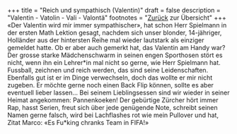 +++
title = "Reich und sympathisch (Valentin)"
draft = false
description = "Valentin - Vatolin - Vali - Valontä"
footnotes = "[Zurück](/about/) zur Übersicht"
+++
«Der Valentin wird mir immer sympathischer», hat schon Herr Spielmann in der ersten Math Lektion gesagt, nachdem sich unser blonder, 14-jähriger, Holländer aus der hintersten Reihe mal wieder lautstark als einziger gemeldet hatte. Ob er aber auch gemerkt hat, das Valentin am Handy war? Der grosse starke Mädchenschwarm in seinen engen Sporthosen stört es nicht, wenn ihn ein Lehrer\*in mal nicht so gerne, wie Herr Spielmann hat. Fussball, zeichnen und reich werden, das sind seine Leidenschaften. Ebenfalls gut ist er im Dinge verwechseln, doch das wollte er mir nicht zugeben. Er möchte gerne noch einen Back Flip können, sollte es aber eventuell lieber lassen… Bei seinem Lieblingsessen sind wir wieder in seiner Heimat angekommen: Pannenkoeken! Der gebürtige Zürcher hört immer Rap, hasst Serien, freut sich über jede genügende Note, schreibt seinen Namen gerne falsch, wird bei Lachflashes rot wie mein Pullover und hat, Zitat Marco: «Es Fu\*king chranks Team in FIFA!»